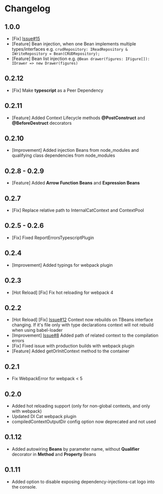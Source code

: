 # Changelog

## 1.0.0

- [Fix] [Issue#15](https://github.com/artem1458/dependency-injection-cat/issues/26)
- [Feature] Bean injection, when one Bean implements multiple types/interfaces e.g. `crudRepository: IReadRepository & IWriteRepository = Bean(CRUDRepository);`
- [Feature] Bean list injection e.g. `@Bean drawer(figures: IFigure[]): IDrawer => new Drawer(figures)`

## 0.2.12

- [Fix] Make **typescript** as a Peer Dependency

## 0.2.11

- [Feature] Added Context Lifecycle methods **@PostConstruct** and **@BeforeDestruct** decorators

## 0.2.10

- [Improvement] Added injection Beans from node_modules and qualifying class dependencies from node_modules

## 0.2.8 - 0.2.9

- [Feature] Added **Arrow Function Beans** and **Expression Beans**

## 0.2.7

- [Fix] Replace relative path to InternalCatContext and ContextPool

## 0.2.5 - 0.2.6

- [Fix] Fixed ReportErrorsTypescriptPlugin

## 0.2.4

- [Improvement] Added typings for webpack plugin

## 0.2.3

- [Hot Reload] [Fix] Fix hot reloading for webpack 4

## 0.2.2

- [Hot Reload] [Fix] [Issue#12](https://github.com/artem1458/dependency-injection-cat/issues/12) Context now rebuilds on TBeans interface changing. If it's file only with type declarations context will not rebuild when using babel-loader
- [Improvement] [Issue#8](https://github.com/artem1458/dependency-injection-cat/issues/8) Added path of related context to the compilation errors
- [Fix] Fixed issue with production builds with webpack plugin
- [Feature] Added getOrInitContext method to the container

## 0.2.1

- Fix WebpackError for webpack < 5

## 0.2.0

- Added hot reloading support (only for non-global contexts, and only with webpack)
- Updated DI Cat webpack plugin
- compiledContextOutputDir config option now deprecated and not used

## 0.1.12

- Added autowiring **Beans** by parameter name, without **Qualifier** decorator in **Method** and **Property** Beans

## 0.1.11

- Added option to disable exposing dependency-injections-cat logo into the console.
